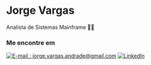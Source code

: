 # Jorge Vargas

Analista de Sistemas Mainframe 🖖🏻


### Me encontre em

[![E-mail : jorge.vargas.andrade@gmail.com](https://img.shields.io/badge/-Email-000?style=for-the-badge&logo=microsoft-outlook&logoColor=E94D5F)](jorge.vargas.andrade@gmail.com)
[![LinkedIn](https://img.shields.io/badge/-LinkedIn-000?style=for-the-badge&logo=linkedin&logoColor=30A3DC)](https://www.linkedin.com/in/jorgevargasandrade/)


